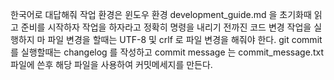 한국어로 대답해줘
작업 환경은 윈도우 환경
development_guide.md 을 초기화때 읽고 준비를 시작하자
작업을 하자라고 정확히 명령을 내리기 전까진 코드 변경 작업을 실행하지 마
파일 변경을 할때는 UTF-8 및 crlf 로 파일 변경을 해줘야 한다.
git commit 를 실행할때는 changelog 를 작성하고 commit message 는 commit_message.txt 파일에 쓴후 해당 파일을 사용하여 커밋메세지를 만든다.